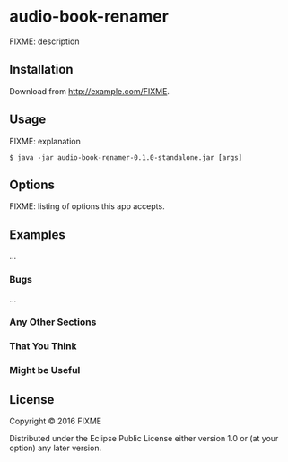 # audio-book-renamer

FIXME: description

## Installation

Download from http://example.com/FIXME.

## Usage

FIXME: explanation

    $ java -jar audio-book-renamer-0.1.0-standalone.jar [args]

## Options

FIXME: listing of options this app accepts.

## Examples

...

### Bugs

...

### Any Other Sections
### That You Think
### Might be Useful

## License

Copyright © 2016 FIXME

Distributed under the Eclipse Public License either version 1.0 or (at
your option) any later version.
